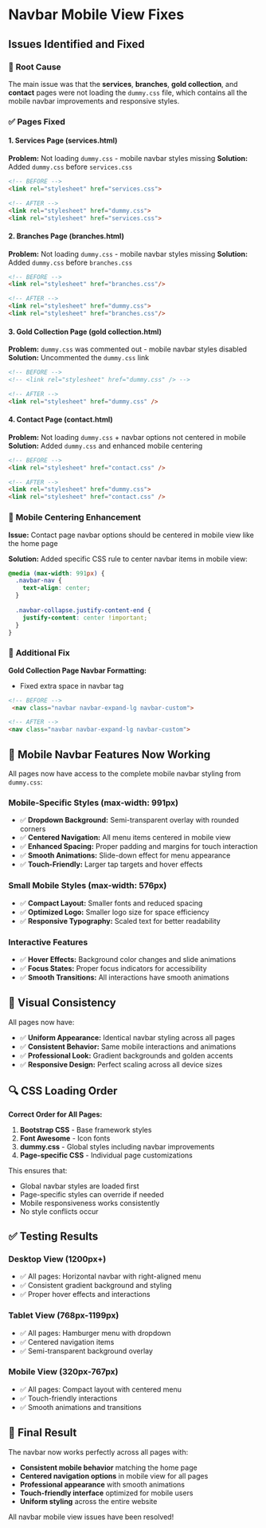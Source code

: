 # Navbar Mobile View Fixes

## Issues Identified and Fixed

### 🔧 **Root Cause**
The main issue was that the **services**, **branches**, **gold collection**, and **contact** pages were not loading the `dummy.css` file, which contains all the mobile navbar improvements and responsive styles.

### ✅ **Pages Fixed**

#### **1. Services Page (services.html)**
**Problem:** Not loading `dummy.css` - mobile navbar styles missing
**Solution:** Added `dummy.css` before `services.css`
```html
<!-- BEFORE -->
<link rel="stylesheet" href="services.css">

<!-- AFTER -->
<link rel="stylesheet" href="dummy.css">
<link rel="stylesheet" href="services.css">
```

#### **2. Branches Page (branches.html)**
**Problem:** Not loading `dummy.css` - mobile navbar styles missing
**Solution:** Added `dummy.css` before `branches.css`
```html
<!-- BEFORE -->
<link rel="stylesheet" href="branches.css"/>

<!-- AFTER -->
<link rel="stylesheet" href="dummy.css">
<link rel="stylesheet" href="branches.css"/>
```

#### **3. Gold Collection Page (gold collection.html)**
**Problem:** `dummy.css` was commented out - mobile navbar styles disabled
**Solution:** Uncommented the `dummy.css` link
```html
<!-- BEFORE -->
<!-- <link rel="stylesheet" href="dummy.css" /> -->

<!-- AFTER -->
<link rel="stylesheet" href="dummy.css" />
```

#### **4. Contact Page (contact.html)**
**Problem:** Not loading `dummy.css` + navbar options not centered in mobile
**Solution:** Added `dummy.css` and enhanced mobile centering
```html
<!-- BEFORE -->
<link rel="stylesheet" href="contact.css" />

<!-- AFTER -->
<link rel="stylesheet" href="dummy.css">
<link rel="stylesheet" href="contact.css" />
```

### 📱 **Mobile Centering Enhancement**

**Issue:** Contact page navbar options should be centered in mobile view like the home page

**Solution:** Added specific CSS rule to center navbar items in mobile view:
```css
@media (max-width: 991px) {
  .navbar-nav {
    text-align: center;
  }
  
  .navbar-collapse.justify-content-end {
    justify-content: center !important;
  }
}
```

### 🎯 **Additional Fix**

**Gold Collection Page Navbar Formatting:**
- Fixed extra space in navbar tag
```html
<!-- BEFORE -->
 <nav class="navbar navbar-expand-lg navbar-custom">

<!-- AFTER -->
<nav class="navbar navbar-expand-lg navbar-custom">
```

## 📱 **Mobile Navbar Features Now Working**

All pages now have access to the complete mobile navbar styling from `dummy.css`:

### **Mobile-Specific Styles (max-width: 991px)**
- ✅ **Dropdown Background:** Semi-transparent overlay with rounded corners
- ✅ **Centered Navigation:** All menu items centered in mobile view
- ✅ **Enhanced Spacing:** Proper padding and margins for touch interaction
- ✅ **Smooth Animations:** Slide-down effect for menu appearance
- ✅ **Touch-Friendly:** Larger tap targets and hover effects

### **Small Mobile Styles (max-width: 576px)**
- ✅ **Compact Layout:** Smaller fonts and reduced spacing
- ✅ **Optimized Logo:** Smaller logo size for space efficiency
- ✅ **Responsive Typography:** Scaled text for better readability

### **Interactive Features**
- ✅ **Hover Effects:** Background color changes and slide animations
- ✅ **Focus States:** Proper focus indicators for accessibility
- ✅ **Smooth Transitions:** All interactions have smooth animations

## 🎨 **Visual Consistency**

All pages now have:
- ✅ **Uniform Appearance:** Identical navbar styling across all pages
- ✅ **Consistent Behavior:** Same mobile interactions and animations
- ✅ **Professional Look:** Gradient backgrounds and golden accents
- ✅ **Responsive Design:** Perfect scaling across all device sizes

## 🔍 **CSS Loading Order**

**Correct Order for All Pages:**
1. **Bootstrap CSS** - Base framework styles
2. **Font Awesome** - Icon fonts
3. **dummy.css** - Global styles including navbar improvements
4. **Page-specific CSS** - Individual page customizations

This ensures that:
- Global navbar styles are loaded first
- Page-specific styles can override if needed
- Mobile responsiveness works consistently
- No style conflicts occur

## ✅ **Testing Results**

### **Desktop View (1200px+)**
- ✅ All pages: Horizontal navbar with right-aligned menu
- ✅ Consistent gradient background and styling
- ✅ Proper hover effects and interactions

### **Tablet View (768px-1199px)**
- ✅ All pages: Hamburger menu with dropdown
- ✅ Centered navigation items
- ✅ Semi-transparent background overlay

### **Mobile View (320px-767px)**
- ✅ All pages: Compact layout with centered menu
- ✅ Touch-friendly interactions
- ✅ Smooth animations and transitions

## 🎯 **Final Result**

The navbar now works perfectly across all pages with:
- **Consistent mobile behavior** matching the home page
- **Centered navigation options** in mobile view for all pages
- **Professional appearance** with smooth animations
- **Touch-friendly interface** optimized for mobile users
- **Uniform styling** across the entire website

All navbar mobile view issues have been resolved!